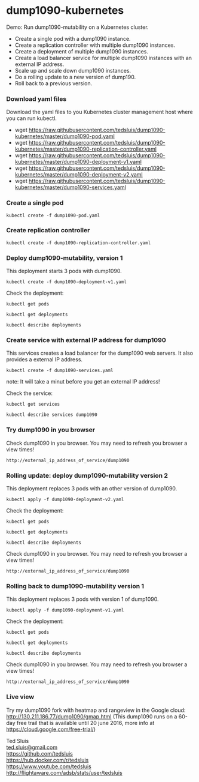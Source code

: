 # dump1090-kubernetes
Demo: Run dump1090-mutability on a Kubernetes cluster.  

* Create a single pod with a dump1090 instance.
* Create a replication controller with multiple dump1090 instances.
* Create a deployment of multiple dump1090 instances.
* Create a load balancer service for multiple dump1090 instances with an external IP address.
* Scale up and scale down dump1090 instances.
* Do a rolling update to a new version of dump190.
* Roll back to a previous version.
   
### Download yaml files   
   
Download the yaml files to you Kubernetes cluster management host where you can run kubectl.

* wget https://raw.githubusercontent.com/tedsluis/dump1090-kubernetes/master/dump1090-pod.yaml
* wget https://raw.githubusercontent.com/tedsluis/dump1090-kubernetes/master/dump1090-replication-controller.yaml
* wget https://raw.githubusercontent.com/tedsluis/dump1090-kubernetes/master/dump1090-deployment-v1.yaml
* wget https://raw.githubusercontent.com/tedsluis/dump1090-kubernetes/master/dump1090-deployment-v2.yaml
* wget https://raw.githubusercontent.com/tedsluis/dump1090-kubernetes/master/dump1090-services.yaml   
   
### Create a single pod   
   
````
kubectl create -f dump1090-pod.yaml    
````

### Create replication controller   
   
````
kubectl create -f dump1090-replication-controller.yaml
````
    
### Deploy dump1090-mutability, version 1   
   
This deployment starts 3 pods with dump1090.
      
````
kubectl create -f dump1090-deployment-v1.yaml   
````
   
Check the deployment:   
   
````
kubectl get pods   
````
   
````
kubectl get deployments   
````
   
````
kubectl describe deployments   
````
   
### Create service with external IP address for dump1090   
   
This services creates a load balancer for the dump1090 web servers. It also provides a external IP address.
   
````
kubectl create -f dump1090-services.yaml   
````
note: It will take a minut before you get an external IP address!   
   
Check the service:   
   
````
kubectl get services
````
    
````
kubectl describe services dump1090
````
   
### Try dump1090 in you browser   
   
Check dump1090 in you browser. You may need to refresh you browser a view times!   
   
````
http://external_ip_address_of_service/dump1090   
````
   
### Rolling update: deploy dump1090-mutability version 2   
  
This deployment replaces 3 pods with an other version of dump1090.
    
````  
kubectl apply -f dump1090-deployment-v2.yaml   
````
   
Check the deployment:   
   
````
kubectl get pods   
````
   
````
kubectl get deployments   
````
   
````
kubectl describe deployments   
````
   
Check dump1090 in you browser. You may need to refresh you browser a view times!   
   
````
http://external_ip_address_of_service/dump1090   
````
   
### Rolling back to dump1090-mutability version 1   
  
This deployment replaces 3 pods with version 1 of dump1090.
    
````  
kubectl apply -f dump1090-deployment-v1.yaml   
````
   
Check the deployment:   
   
````
kubectl get pods   
````
   
````
kubectl get deployments   
````
   
````
kubectl describe deployments   
````
   
Check dump1090 in you browser. You may need to refresh you browser a view times!   
   
````
http://external_ip_address_of_service/dump1090   
````
  
### Live view
   
Try my dump1090 fork with heatmap and rangeview in the Google cloud: http://130.211.186.77/dump1090/gmap.html
(This dump1090 runs on a 60-day free trail that is available until 20 june 2016, more info at https://cloud.google.com/free-trial/)   
   
Ted Sluis   
ted.sluis@gmail.com   
https://github.com/tedsluis   
https://hub.docker.com/r/tedsluis   
https://www.youtube.com/tedsluis   
http://flightaware.com/adsb/stats/user/tedsluis   
